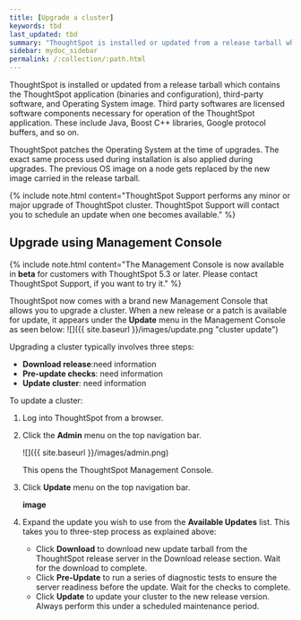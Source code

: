```yaml
---
title: [Upgrade a cluster]
keywords: tbd
last_updated: tbd
summary: "ThoughtSpot is installed or updated from a release tarball which contains the ThoughtSpot application, third-party software, and Operating System image."
sidebar: mydoc_sidebar
permalink: /:collection/:path.html
---
```


ThoughtSpot is installed or updated from a release tarball which contains the ThoughtSpot application (binaries and configuration), third-party software, and Operating System image. Third party softwares are licensed software components necessary for operation of the ThoughtSpot application. These include Java, Boost C++ libraries, Google protocol buffers, and so on.

ThoughtSpot patches the Operating System at the time of upgrades. The exact same process used during installation is also applied during upgrades. The previous OS image on a node gets replaced by the new image carried in the release tarball.

{% include note.html content="ThoughtSpot Support performs any minor or major upgrade of ThoughtSpot cluster. ThoughtSpot Support will contact you to schedule an update when one becomes available." %}


## Upgrade using Management Console


{% include note.html content="The Management Console is now available in **beta** for customers with ThoughtSpot 5.3 or later. Please contact ThoughtSpot Support, if you want to try it." %}

ThoughtSpot now comes with a brand new Management Console that allows you to upgrade a cluster. When a new release or a patch is available for update, it appears under the **Update** menu in the Management Console as seen below:
![]({{ site.baseurl }}/images/update.png "cluster update")

Upgrading a cluster typically involves three steps:
- **Download release**:need information
- **Pre-update checks**: need information
- **Update cluster**: need information

To update a cluster:
1. Log into ThoughtSpot from a browser.
2. Click the **Admin** menu on the top navigation bar.

   ![]({{ site.baseurl }}/images/admin.png)

   This opens the ThoughtSpot Management Console.
3. Click **Update** menu on the top navigation bar.

   **image**

4. Expand the update you wish to use from the **Available Updates** list. This takes you to three-step process as explained above:
    - Click **Download** to download new update tarball from the ThoughtSpot release server in the Download release section. Wait for the download to complete.
    - Click **Pre-Update** to run a series of diagnostic tests to ensure the server readiness before the update. Wait for the checks to complete.
    - Click **Update** to update your cluster to the new release version. Always perform this under a scheduled maintenance period.

